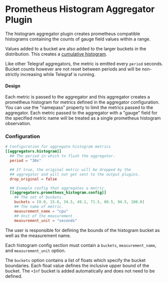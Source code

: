 # Prometheus Histogram Aggregator Plugin

The histogram aggregator plugin creates prometheus compatible histograms containing the counts of
gauge field values within a range.

Values added to a bucket are also added to the larger buckets in the
distribution.  This creates a [cumulative histogram](https://en.wikipedia.org/wiki/Histogram#/media/File:Cumulative_vs_normal_histogram.svg).

Like other Telegraf aggregators, the metric is emitted every `period` seconds.
Bucket counts however are not reset between periods and will be non-strictly
increasing while Telegraf is running.

#### Design

Each metric is passed to the aggregator and this aggregator creates a prometheus histogram
for metrics defined in the aggregator configuration.  You can use the "namepass" property to limit the metrics
passed to the aggregator.  Each metric passed to the aggregator with a "gauge" field for the specified metric name will
be treated as a single prometheus histogram observation.

### Configuration

```toml
# Configuration for aggregate histogram metrics
[[aggregators.histogram]]
  ## The period in which to flush the aggregator.
  period = "30s"

  ## If true, the original metric will be dropped by the
  ## aggregator and will not get sent to the output plugins.
  drop_original = false

  ## Example config that aggregates a metric.
  [[aggregators.prometheus_histogram.config]]
    ## The set of buckets.
    buckets = [0.0, 15.6, 34.5, 49.1, 71.5, 80.5, 94.5, 100.0]
    ## The name of metric.
    measurement_name = "cpu"
    ## Unit of the measurement
    measurement_unit = "seconds"
```

The user is responsible for defining the bounds of the histogram bucket as
well as the measurement name.

Each histogram config section must contain a `buckets`, `measurement_name`, and
`measurement_unit` option.

The `buckets` option contains a list of floats which specify the bucket
boundaries.  Each float value defines the inclusive upper bound of the bucket.
The `+Inf` bucket is added automatically and does not need to be defined.